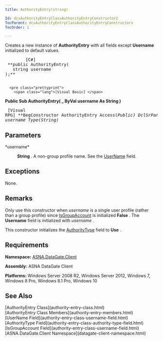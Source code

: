 ```yaml
---
title: AuthorityEntry(string)

Id: dcsAuthorityEntryClassAuthorityEntryConstructor2
TocParent: dcsAuthorityEntryClassAuthorityEntryConstructors
TocOrder: 1

---
```


<span>Creates a new instance of <span> **AuthorityEntry** </span> with all fields except **Username** initialized to default values</span>. 
<pre class="prettyprint">
        <span class="lang">[C#]</span>
 **public AuthorityEntry(
   string username
);** 
      </pre>
      <pre class="prettyprint">
        <span class="lang">[Visual Basic] </span>
 **Public Sub AuthorityEntry( _
   ByVal username As String
)** 
      </pre>
      <pre class="prettyprint">
        <span class="lang">[Visual RPG]</span>
 **BegConstructor AuthorityEntry Access(*Public)
   DclSrParm username Type(*String)** 
      </pre>

## Parameters

<dl>
        <dt>
 *username* 
        </dt>
        <dd>

**String** . A non-group profile name. See the [ UserName](authority-entry-class-username-field.html) field.
</dd>
</dl>

## Exceptions

None.
## Remarks

Only use this constructor when *username* is a single user profile (rather than a group profile) since [ IsGroupAccount](authority-entry-class-username-field.html) is initialized **False** . The **Username** field is initialized with *username* .

This constructor initializes the [ AuthorityType](authority-entry-class-authority-type-field.html) field to **Use** .
## Requirements

**Namespace:** [ASNA.DataGate.Client](datagate-client-namespace.html) 

**Assembly:** ASNA DataGate Client

**Platforms:** Windows Server 2008 R2, Windows Server 2012, Windows 7, Windows 8 Pro, Windows 8.1 Pro, Windows 10
## See Also

<dl />
      [AuthorityEntry Class](authority-entry-class.html)
      <br />
      [AuthorityEntry Class Members](authority-entry-members.html)
      <br />
      [UserName Field](authority-entry-class-username-field.html)
      <br />
      [AuthorityType Field](authority-entry-class-authority-type-field.html)
      <br />
      [IsGroupAccount Field](authority-entry-class-username-field.html)
      <br />
      [ASNA.DataGate.Client Namespace](datagate-client-namespace.html)

